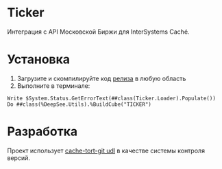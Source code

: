 # Ticker
Интеграция с API Московской Биржи для InterSystems Caché.

# Установка 

1. Загрузите и скомпилируйте код [релиза](https://github.com/intersystems-ru/Ticker/releases) в любую область 
2. Выполните в терминале: 
```
Write $System.Status.GetErrorText(##class(Ticker.Loader).Populate())
Do ##class(%DeepSee.Utils).%BuildCube("TICKER")
```

# Разработка

Проект использует [cache-tort-git udl](https://github.com/MakarovS96/cache-tort-git) в качестве системы контроля версий.
